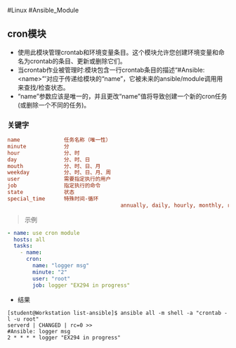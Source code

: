 #Linux #Ansible_Module
## cron模块
- 使用此模块管理crontab和环境变量条目。这个模块允许您创建环境变量和命名为crontab的条目、更新或删除它们。
- 当crontab作业被管理时:模块包含一行crontab条目的描述“#Ansible: &lt;name&gt;”’对应于传递给模块的“name”，它被未来的ansible/module调用用来查找/检查状态。
- “name”参数应该是唯一的，并且更改“name”值将导致创建一个新的cron任务(或删除一个不同的任务)。

### 关键字
```ini
name              任务名称（唯一性）
minute            分
hour              分、时
day               分、时、日
mouth             分、时、日、月
weekday           分、时、日、月、周
user              需要指定执行的用户
job               指定执行的命令
state             状态
special_time      特殊时间-循环
									annually, daily, hourly, monthly, reboot, weekly, yearly
```


> 示例
```yml
- name: use cron module
  hosts: all
  tasks:
    - name:
      cron:
        name: "logger msg"
        minute: "2"
        user: "root"
        job: logger "EX294 in progress"
```
- 结果
```shell
[student@Workstation list-ansible]$ ansible all -m shell -a "crontab -l -u root"
serverd | CHANGED | rc=0 >>
#Ansible: logger msg
2 * * * * logger "EX294 in progress"
```